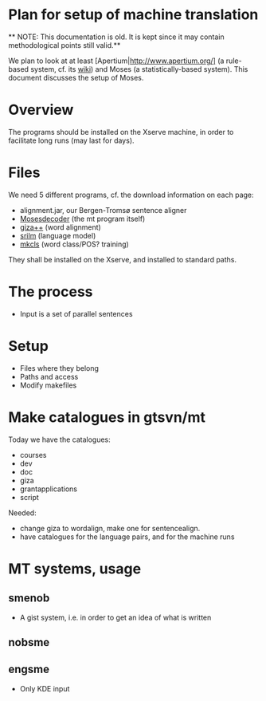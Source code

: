 # Plan for setup of machine translation

** NOTE: This documentation is old. It is kept since it may contain methodological points still valid.**


We plan to look at at least [Apertium|http://www.apertium.org/] (a rule-based system, cf. its [wiki](http://wiki.apertium.org/wiki/Main_Page)) and Moses (a statistically-based system). This document discusses the setup of Moses.


# Overview


The programs should be installed on the Xserve machine, in order to facilitate long runs (may last for days).


# Files


We need 5 different programs, cf. the download information on each page:


* alignment.jar, our Bergen-Tromsø sentence aligner
* [Mosesdecoder](http://www.statmt.org/moses/?n=Development.GetStarted) (the mt program itself)
* [giza++](http://www.fjoch.com/GIZA++.html) (word alignment)
* [srilm](http://www.speech.sri.com/projects/srilm/) (language model)
* [mkcls](http://www.fjoch.com/mkcls.html) (word class/POS? training)


They shall be installed on the Xserve, and installed to standard paths.






# The process


* Input is a set of parallel sentences


# Setup


* Files where they belong
* Paths and access
* Modify makefiles


# Make catalogues in gtsvn/mt


Today we have the catalogues:


* courses
* dev
* doc
* giza
* grantapplications
* script


Needed: 


* change giza to wordalign, make one for sentencealign.
* have catalogues for the language pairs, and for the machine runs




# MT systems, usage


## smenob


* A gist system, i.e. in order to get an idea of what is written


## nobsme


## engsme
* Only KDE input




